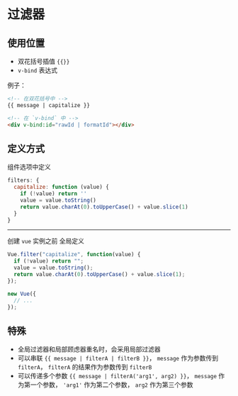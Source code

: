 # 过滤器

## 使用位置

- 双花括号插值 `{{}}`
- `v-bind` 表达式

例子：

```html
<!-- 在双花括号中 -->
{{ message | capitalize }}

<!-- 在 `v-bind` 中 -->
<div v-bind:id="rawId | formatId"></div>
```

## 定义方式

组件选项中定义

```js
filters: {
  capitalize: function (value) {
    if (!value) return ''
    value = value.toString()
    return value.charAt(0).toUpperCase() + value.slice(1)
  }
}
```

---

创建 `vue` 实例之前 全局定义

```js
Vue.filter("capitalize", function(value) {
  if (!value) return "";
  value = value.toString();
  return value.charAt(0).toUpperCase() + value.slice(1);
});

new Vue({
  // ...
});
```

## 特殊

- 全局过滤器和局部顾虑器重名时，会采用局部过滤器
- 可以串联 `{{ message | filterA | filterB }}`， `message` 作为参数传到 `filterA`， `filterA` 的结果作为参数传到 `filterB`
- 可以传递多个参数 `{{ message | filterA('arg1', arg2) }}`， `message` 作为第一个参数， `'arg1'` 作为第二个参数， `arg2` 作为第三个参数
